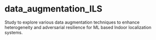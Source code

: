 # data_augmentation_ILS
Study to explore various data augmentation techniques to enhance heterogeneity and adversarial resilience for ML based Indoor localization systems. 

